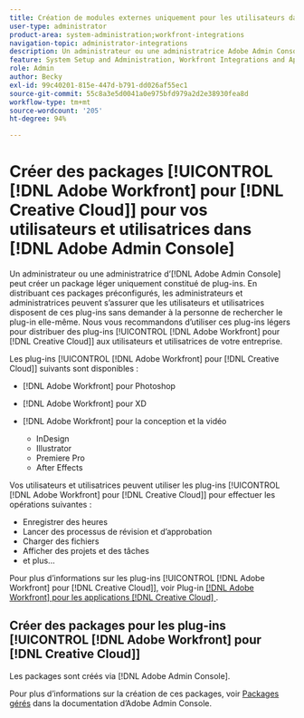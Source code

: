 ```yaml
---
title: Création de modules externes uniquement pour les utilisateurs dans Adobe Admin Console
user-type: administrator
product-area: system-administration;workfront-integrations
navigation-topic: administrator-integrations
description: Un administrateur ou une administratrice Adobe Admin Console peut créer un package léger uniquement constitué de plug-ins. En distribuant ces packages préconfigurés, les administrateurs et administratrices peuvent s’assurer que les utilisateurs et utilisatrices disposent de ces plug-ins sans demander à la personne de rechercher le plug-in elle-même. Nous vous recommandons d’utiliser ces plug-ins légers pour distribuer les plug-ins Adobe Workfront pour Creative Cloud aux utilisateurs et utilisatrices de votre entreprise.
feature: System Setup and Administration, Workfront Integrations and Apps
role: Admin
author: Becky
exl-id: 99c40201-815e-447d-b791-dd026af55ec1
source-git-commit: 55c8a3e5d0041a0e975bfd979a2d2e38930fea8d
workflow-type: tm+mt
source-wordcount: '205'
ht-degree: 94%

---
```


# Créer des packages [!UICONTROL [!DNL Adobe Workfront] pour [!DNL Creative Cloud]] pour vos utilisateurs et utilisatrices dans [!DNL Adobe Admin Console]

Un administrateur ou une administratrice d’[!DNL Adobe Admin Console] peut créer un package léger uniquement constitué de plug-ins. En distribuant ces packages préconfigurés, les administrateurs et administratrices peuvent s’assurer que les utilisateurs et utilisatrices disposent de ces plug-ins sans demander à la personne de rechercher le plug-in elle-même. Nous vous recommandons d’utiliser ces plug-ins légers pour distribuer des plug-ins [!UICONTROL [!DNL Adobe Workfront] pour [!DNL Creative Cloud]] aux utilisateurs et utilisatrices de votre entreprise.

Les plug-ins [!UICONTROL [!DNL Adobe Workfront] pour [!DNL Creative Cloud]] suivants sont disponibles :

* [!DNL Adobe Workfront] pour Photoshop
* [!DNL Adobe Workfront] pour XD
* [!DNL Adobe Workfront] pour la conception et la vidéo

   * InDesign
   * Illustrator
   * Premiere Pro
   * After Effects

Vos utilisateurs et utilisatrices peuvent utiliser les plug-ins [!UICONTROL [!DNL Adobe Workfront] pour [!DNL Creative Cloud]] pour effectuer les opérations suivantes :

* Enregistrer des heures
* Lancer des processus de révision et d’approbation
* Charger des fichiers
* Afficher des projets et des tâches
* et plus...

Pour plus d’informations sur les plug-ins [!UICONTROL [!DNL Adobe Workfront] pour [!DNL Creative Cloud]], voir Plug-in [[!DNL Adobe Workfront]  pour les applications  [!DNL Creative Cloud] ](/help/quicksilver/workfront-integrations-and-apps/adobe-workfront-for-creative-cloud/wf-adobe-cc.md).

## Créer des packages pour les plug-ins [!UICONTROL [!DNL Adobe Workfront] pour [!DNL Creative Cloud]]

Les packages sont créés via [!DNL Adobe Admin Console].

Pour plus d’informations sur la création de ces packages, voir [Packages gérés](https://helpx.adobe.com/fr/enterprise/using/create-nul-packages.html#managed-packages) dans la documentation d’Adobe Admin Console.

